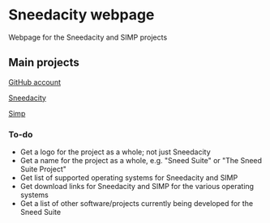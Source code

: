 # Sneedacity webpage

Webpage for the Sneedacity and SIMP projects

## Main projects

[GitHub account](https://github.com/Sneeds-Feed-and-Seed)

[Sneedacity](https://github.com/Sneeds-Feed-and-Seed/sneedacity)

[Simp](https://github.com/Sneeds-Feed-and-Seed/SIMP)

### To-do

* Get a logo for the project as a whole; not just Sneedacity
* Get a name for the project as a whole, e.g. "Sneed Suite" or "The Sneed Suite Project"
* Get list of supported operating systems for Sneedacity and SIMP
* Get download links for Sneedacity and SIMP for the various operating systems
* Get a list of other software/projects currently being developed for the Sneed Suite
